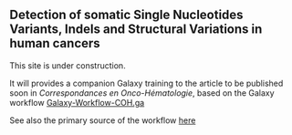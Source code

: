 ## Detection of somatic Single Nucleotides Variants, Indels and Structural Variations in human cancers

This site is under construction.

It will provides a companion Galaxy training to the article to be published soon in
_Correspondances en Onco-Hématologie_, based on the Galaxy workflow
[Galaxy-Workflow-COH.ga](assets/Galaxy-Workflow-COH.ga)

See also the primary source of the workflow
[here](https://github.com/ARTbio/tools-artbio/blob/master/workflows/somatic_variants_workflows/Galaxy-Workflow-COH.ga)
